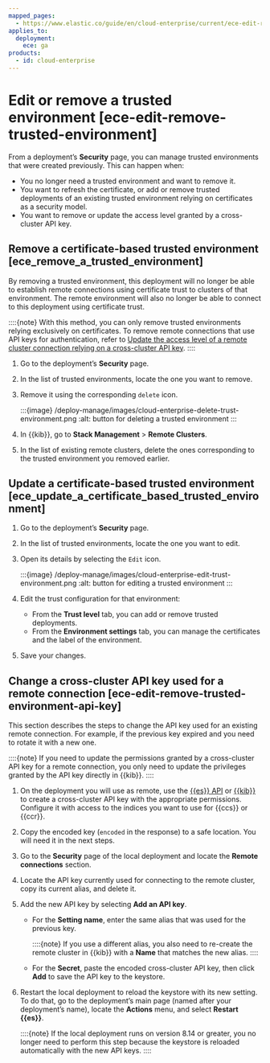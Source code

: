 ```yaml
---
mapped_pages:
  - https://www.elastic.co/guide/en/cloud-enterprise/current/ece-edit-remove-trusted-environment.html
applies_to:
  deployment:
    ece: ga
products:
  - id: cloud-enterprise
---
```


# Edit or remove a trusted environment [ece-edit-remove-trusted-environment]

From a deployment’s **Security** page, you can manage trusted environments that were created previously. This can happen when:

* You no longer need a trusted environment and want to remove it.
* You want to refresh the certificate, or add or remove trusted deployments of an existing trusted environment relying on certificates as a security model.
* You want to remove or update the access level granted by a cross-cluster API key.


## Remove a certificate-based trusted environment [ece_remove_a_trusted_environment]

By removing a trusted environment, this deployment will no longer be able to establish remote connections using certificate trust to clusters of that environment. The remote environment will also no longer be able to connect to this deployment using certificate trust.

::::{note}
With this method, you can only remove trusted environments relying exclusively on certificates. To remove remote connections that use API keys for authentication, refer to [Update the access level of a remote cluster connection relying on a cross-cluster API key](#ece-edit-remove-trusted-environment-api-key).
::::


1. Go to the deployment’s **Security** page.
2. In the list of trusted environments, locate the one you want to remove.
3. Remove it using the corresponding `delete` icon.

   :::{image} /deploy-manage/images/cloud-enterprise-delete-trust-environment.png
   :alt: button for deleting a trusted environment
   :::

4. In {{kib}}, go to **Stack Management** > **Remote Clusters**.
5. In the list of existing remote clusters, delete the ones corresponding to the trusted environment you removed earlier.


## Update a certificate-based trusted environment [ece_update_a_certificate_based_trusted_environment]

1. Go to the deployment’s **Security** page.
2. In the list of trusted environments, locate the one you want to edit.
3. Open its details by selecting the `Edit` icon.

   :::{image} /deploy-manage/images/cloud-enterprise-edit-trust-environment.png
   :alt: button for editing a trusted environment
   :::

4. Edit the trust configuration for that environment:

   * From the **Trust level** tab, you can add or remove trusted deployments.
   * From the **Environment settings** tab, you can manage the certificates and the label of the environment.

5. Save your changes.


## Change a cross-cluster API key used for a remote connection [ece-edit-remove-trusted-environment-api-key]

This section describes the steps to change the API key used for an existing remote connection. For example, if the previous key expired and you need to rotate it with a new one.

::::{note}
If you need to update the permissions granted by a cross-cluster API key for a remote connection, you only need to update the privileges granted by the API key directly in {{kib}}.
::::


1. On the deployment you will use as remote, use the [{{es}} API](https://www.elastic.co/docs/api/doc/elasticsearch/operation/operation-security-create-cross-cluster-api-key) or [{{kib}}](../api-keys/elasticsearch-api-keys.md) to create a cross-cluster API key with the appropriate permissions. Configure it with access to the indices you want to use for {{ccs}} or {{ccr}}.
2. Copy the encoded key (`encoded` in the response) to a safe location. You will need it in the next steps.
3. Go to the **Security** page of the local deployment and locate the **Remote connections** section.
4. Locate the API key currently used for connecting to the remote cluster, copy its current alias, and delete it.
5. Add the new API key by selecting **Add an API key**.

   * For the **Setting name**, enter the same alias that was used for the previous key.

     ::::{note}
     If you use a different alias, you also need to re-create the remote cluster in {{kib}} with a **Name** that matches the new alias.
     ::::

   * For the **Secret**, paste the encoded cross-cluster API key, then click **Add** to save the API key to the keystore.

6. Restart the local deployment to reload the keystore with its new setting. To do that, go to the deployment’s main page (named after your deployment’s name), locate the **Actions** menu, and select **Restart {{es}}**.<br>

   ::::{note}
   If the local deployment runs on version 8.14 or greater, you no longer need to perform this step because the keystore is reloaded automatically with the new API keys.
   ::::
